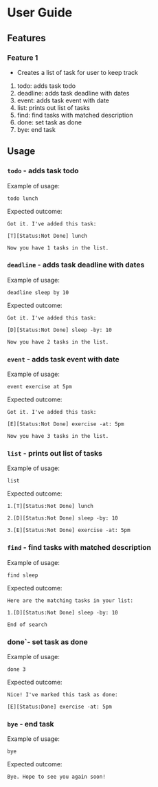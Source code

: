 # User Guide

## Features 

### Feature 1 
* Creates a list of task for user to keep track

1. todo: adds task todo
2. deadline: adds task deadline with dates
3. event: adds task event with date
4. list: prints out list of tasks
5. find: find tasks with matched description
6. done: set task as done
7. bye: end task

## Usage

### `todo` - adds task todo

Example of usage: 

`todo lunch`

Expected outcome:

`Got it. I've added this task:`

`[T][Status:Not Done] lunch`

`Now you have 1 tasks in the list.`

### `deadline` - adds task deadline with dates

Example of usage: 

`deadline sleep by 10`

Expected outcome:

`Got it. I've added this task: `

`[D][Status:Not Done] sleep -by: 10`

`Now you have 2 tasks in the list.`

### `event` - adds task event with date

Example of usage: 

`event exercise at 5pm`

Expected outcome:

`Got it. I've added this task:` 

`[E][Status:Not Done] exercise -at: 5pm`

`Now you have 3 tasks in the list.`

### `list` - prints out list of tasks

Example of usage: 

`list`

Expected outcome:

`1.[T][Status:Not Done] lunch`

`2.[D][Status:Not Done] sleep -by: 10`

`3.[E][Status:Not Done] exercise -at: 5pm`

### `find` - find tasks with matched description

Example of usage: 

`find sleep`

Expected outcome:

`Here are the matching tasks in your list:`

`1.[D][Status:Not Done] sleep -by: 10`

`End of search`

### done`- set task as done

Example of usage: 

`done 3`

Expected outcome:

`Nice! I've marked this task as done:`

`[E][Status:Done] exercise -at: 5pm`

### `bye` - end task

Example of usage: 

`bye`

Expected outcome:

`Bye. Hope to see you again soon!`
